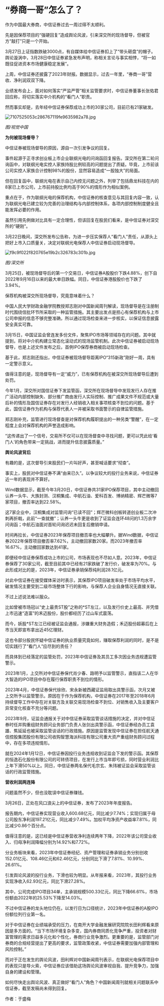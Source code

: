 # “券商一哥”怎么了？

作为中国最大券商，中信证券过去一周过得不太顺利。

先是因保荐项目的“强硬回复”造成舆论风波，引来深交所的现场督导，但被官方“敲打”只是一个开始。

3月27日上证指数跌破3000点，有自媒体给中信证券扣上了“带头砸盘”的帽子。舆论漩涡中，3月28日中信证券紧急发布声明，称相关言论与事实相悖，“将一如既往促进资本市场健康稳定发展”。

上周，中信证券还披露了2023年财报。数据显示，过去一年里，“券商一哥”营收、净利润双双下降。

业绩发布会上，面对如何落实“严监严管”相关监管要求时，中信证券董事长张佑君回应称，将切实落实中介机构的“看门人”职责。

然而事实却是，去年经中信证券保荐成功上市的30家公司，目前已有21家破发。

![7107525053c286767119fe9635982a78.jpg](https://raw.githubusercontent.com/qqhsx/qqnews_image/main/2024/04/01/“券商一哥”怎么了？/7107525053c286767119fe9635982a78.jpg)

_图/视觉中国_

**为何被现场督导？**

中信证券被现场督导的原因，源自一次引发争议的回复。

事件起源于正寻求创业板上市企业联纲光电的问询函回复报告。深交所在第二轮问询函中，对联纲光电实控人家族持股比例较高的问题提出了质疑。毕竟，上市前该公司实控人家族合计控制98%的股份，显然容易造成“一股独大”的局面。

但在回复函中，联纲光电在表示自己内控无问题之外，列举了包括鼎龙科技在内的8家已上市公司，上市前持股比例均高于90%的情形作为相似案例。

重点在于，作为联纲光电的保荐机构，中信证券的核查意见与其回复内容一致，认为联纲光电已建立较为完善的治理结构与内部控制体系，各项内部控制制度健全且能发挥必要的作用。

虽然引用先例做对比具有一定合理性，但该回复在股民们看来，是中信证券对深交所的“硬刚”。

3月22日晚间，深交所发布公告称，为进一步压实保荐人“看门人”责任，从源头上把好上市入口质量关，决定对联纲光电保荐人中信证券启动现场督导。

![f9c9f022f820765e19b2c326783c301b.jpg](https://raw.githubusercontent.com/qqhsx/qqnews_image/main/2024/04/01/“券商一哥”怎么了？/f9c9f022f820765e19b2c326783c301b.jpg)

_图/深交所_

3月25日，被现场督导后的第一个交易日，中信证券A股股价下跌4.88%，创下自2022年9月16日以来的最大单日跌幅。同日，中信证券港股股价也下跌了3.94%。

保荐机构被深交所现场督导，究竟意味着什么？

中国人民大学财政金融学院教授郑志刚对中国新闻周刊解读，现场督导是在注册制时代围绕信批环节所采取的一种监管措施。其主要出发点是担心有保荐机构与上市公司申报的信息不够完整准确，所以通过现场检查来进一步核实，以保证信息披露安全真实可靠。

3月15日，中国证监会曾连发多份文件，聚焦IPO市场等领域存在的问题。其中就提到，将对中介机构建立常态化滚动式的现场监管机制。此次中信证券被启动现场督导，也是上述文件发布之后，首例IPO保荐券商被启动现场检查。

基于此，郑志刚还指出，中信证券被现场督导距离IPO“315新政”刚好一周，具有一定警示意义。

值得注意的是，现场督导有一定“威力”，已有保荐机构在被深交所现场督导后遭到处罚。

今年1月，深交所对国信证券下发监管函，深交所在现场督导中发现发行人存在推广活动内部控制缺失、部分推广商由发行人实际控制、推广成果文件不规范或大量后补的情形及国信证券存在对发行人经销收入相关事项核查不到位的问题。基于此，国信证券作为机构与保荐代表人一并被采取书面警示的自律监管措施。

郑志刚补充，监管进行现场督查是对保荐机构履职提出的一种另类“警醒”，在一定程度上会对保荐机构的声誉造成影响。

“这传递出了一个信号，交易所不仅可以在现场督查中寻找问题，更可以凭此给‘看门人’的角色带来一定挑战，进而提升信息披露质量。”

**舆论风波背后**

有趣的是，这次督导引来股民们一片叫好声，甚至喊话要求“彻查”。

事实上，股民对中信证券不满“由来已久”。以争议较大的投行业务来说，中信证券近一年的表现并不算好。

Wind数据显示，截至今年3月20日，中信证券共31家IPO保荐项目，其中主动撤回认养一头牛、大族封测、汉桐集成、中航石油、爱科百发、博纳精密、辉芒微等7家项目，撤否率达到22.58%。

这7家企业中，汉桐集成对监管问询“已读不回”；辉芒微科创板转道创业板二次冲刺再折戟，此前“一查就撤”；认养一头牛更是收到了证监会连环48问的1.3万余字问询函；中航石油面对首轮问询迟迟未回复后撤销申请。

时间再拉长，中信证券2023年保荐项目撤否率也大幅攀升。据Wind数据，中信证券2022年保荐项目撤否率7.62%，主动撤回家数20家。而2023年撤否率16.67%，主动撤回家数达到41家。

即便经中信证券保荐成功上市的公司，市场表现也不尽如人意。2023年，中信证券保荐了30家公司，截至目前其中已经有21家跌破了发行价，破发率为70%。与此形成对比的是，2023年，中信证券承销保荐纯利润28.1亿元。

对此中信证券在接受媒体采访时表示，其保荐IPO项目破发率处于市场平均水平，破发情况主要受到二级市场整体下行的影响，与保荐人企业自身情况无直接关联。

不过上述说法难以服众。

比如曾被市场冠以“史上最贵ST股”之称的*ST左江，以及发行价史上最高、并凭借上市迅速“造富”的禾迈股份，股价都经历了过山车式震荡。

而今，妖股*ST左江已经被证监会通报，涉嫌重大财务造假；禾迈股份超募后在上市当天即宣布拿出近45亿理财。

这也令部分股民怀疑中信证券的执业质量究竟如何，赚取保荐利润的同时，是不是切实践行了“看门人”应尽到的责任？

而具体到已经落定的监管处罚，2023年中信证券及其员工多次因业务违规遭监管警示。

2023年1月，上交所对中信证券保代肖少春、路明予以监管警示，直指该二人在华大智造的IPO项目中存在履行保荐职责不到位的情形。

2023年4月，中信证券保代徐欣、宋永新被西藏证监局取出具警示函，次月又被上交所予以监管警示。原因在于作为保荐机构，中信证券在2017年至2018年6月持续督导工作中存在对关联方及关联交易现场检查不到位、对销售收入及主要客户异常变化核查不充分等问题。

2023年9月，证监会通报关于对中信证券采取监管谈话措施的决定，并对中信证券时任并购重组财务顾问业务部门负责人张剑出具警示函，中信证券经办员工袁雄、焦延延也被采取监管谈话的行政措施。原因是监管发现中信证券在担任航天通信控股集团股份有限公司收购智慧海派科技有限公司重大资产重组财务顾问过程中，存在多项违规情形。

就在2024年1月12日，中信证券因投行业务违规收到证监会下发的警示函。其保荐的恒逸石化股份有限公司的可转债项目，在发行上市当年即亏损，同时营业利润比上年下滑50%以上。同日，中信证券两名保代毛宗玄、朱玮被证监会采取监管谈话的行政监管措施。

**营收利润两连降**

问题虽然不少，但也没耽误中信证券赚钱。

3月26日，正处在风口浪尖上的中信证券，发布了2023年年度报告。

报告期内，中信证券实现营业收入600.68亿元，同比减少7.74%；实现归属于母公司股东净利润197.21亿元，同比减少7.49%。加权平均净资产收益率7.81%，同比减少0.86个百分点。

值得注意的是，这已经是中信证券营收净利连续两年下降，2022年该公司营业收入、归母净利润降幅分别为14.92%和7.72%。

分业务板块来看，2023年中信证券经纪、资产管理和证券承销业务分别创收152.01亿元、108.46亿元和62.46亿元，分别同比下滑了7.81%、10.99%、26.61%。

引发舆论风波的投行业务，下滑也较为明显。从年报来看，2023年，其投行业务实现净收入62.93亿元，同比下滑27.28%。

其中，公司完成IPO项目34单，主承销规模500.33亿元，同比下降66.61%，市场份额由2022年的25.53%下降至14.03%。

不过中信证券的龙头地位仍在。以发行日为口径统计，2023年中信证券的A股IPO份额位列行业第一名。

对于中信证券在业绩端承受的压力，在南开大学金融发展研究院院长田利辉看来原因是多方面的。“当下市场环境复杂多变，国内券商同质化竞争严重，投资者对财富管理的需求日益多元化和个性化，券商行业竞争激烈。更重要的是，监管部门对券商的合规经营提出了更高的要求，监管政策收紧，中信证券需要加强内部管理和风险控制。”

而对于正在发生的舆论风波，田利辉对中国新闻周刊表示，在联纲光电保荐项目中的表现只是导火索，中信证券应该借助这场舆论风波审视自我、提升竞争力，加强自身的建设和管理。

如何尽快走出舆论风波、真正做好“看门人”角色？中国新闻周刊就相关问题联系中信证券，截至发稿尚未得到回复。

作者：于盛梅

